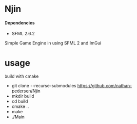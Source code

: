 # Njin 
#### Dependencies
- SFML 2.6.2

Simple Game Engine in using SFML 2 and ImGui

# usage
build with cmake
- git clone --recurse-submodules https://github.com/nathan-pedersen/Njin
- mkdir build
- cd build
- cmake ..
- make
- ./Main
